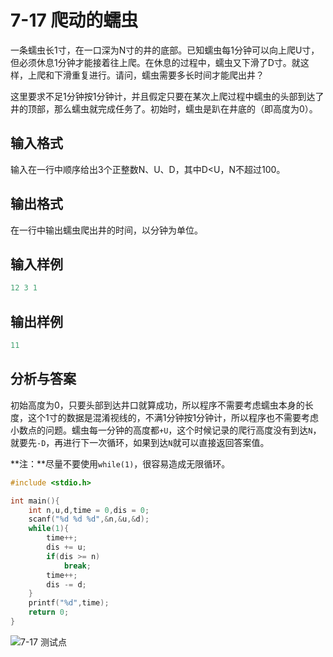 # 7-17 爬动的蠕虫

一条蠕虫长1寸，在一口深为N寸的井的底部。已知蠕虫每1分钟可以向上爬U寸，但必须休息1分钟才能接着往上爬。在休息的过程中，蠕虫又下滑了D寸。就这样，上爬和下滑重复进行。请问，蠕虫需要多长时间才能爬出井？

这里要求不足1分钟按1分钟计，并且假定只要在某次上爬过程中蠕虫的头部到达了井的顶部，那么蠕虫就完成任务了。初始时，蠕虫是趴在井底的（即高度为0）。

## 输入格式

输入在一行中顺序给出3个正整数N、U、D，其中D<U，N不超过100。

## 输出格式

在一行中输出蠕虫爬出井的时间，以分钟为单位。

## 输入样例

```c
12 3 1
```

## 输出样例

```c
11
```

## 分析与答案

初始高度为0，只要头部到达井口就算成功，所以程序不需要考虑蠕虫本身的长度，这个1寸的数据是混淆视线的，不满1分钟按1分钟计，所以程序也不需要考虑小数点的问题。蠕虫每一分钟的高度都`+U`，这个时候记录的爬行高度没有到达`N`，就要先`-D`，再进行下一次循环，如果到达`N`就可以直接返回答案值。

**注：**尽量不要使用`while(1)`，很容易造成无限循环。

```c
#include <stdio.h>

int main(){
    int n,u,d,time = 0,dis = 0;
    scanf("%d %d %d",&n,&u,&d);
    while(1){
        time++;
        dis += u;
        if(dis >= n)
            break;
        time++;
        dis -= d;
    }
    printf("%d",time);
    return 0;
}
```

![7-17 测试点](https://picb.waku.icu/picb/2024/05/13/202405131911574.png)
